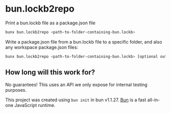 # bun.lockb2repo

Print a bun.lockb file as a package.json file

```bash
bunx bun.lockb2repo <path-to-folder-containing-bun.lockb>
```

Write a package.json file from a bun.lockb file to a specific folder, and also any workspace package.json files:

```sh
bunx bun.lockb2repo <path-to-folder-containing-bun.lockb> [optional output folder]
```

## How long will this work for?

No guarantees! This uses an API we only expose for internal testing purposes.

This project was created using `bun init` in bun v1.1.27. [Bun](https://bun.sh) is a fast all-in-one JavaScript runtime.
